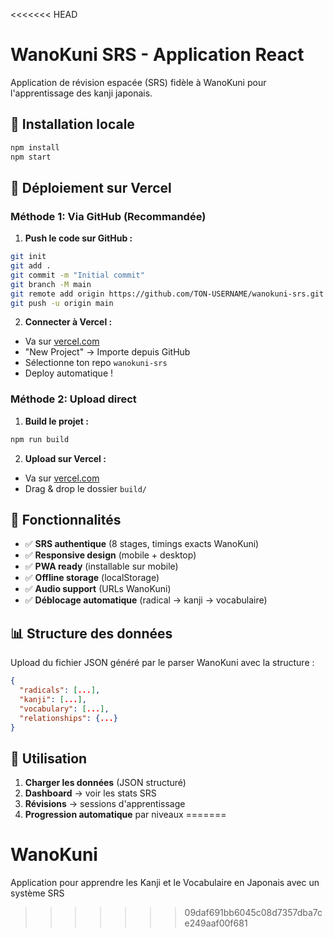 <<<<<<< HEAD
# WanoKuni SRS - Application React

Application de révision espacée (SRS) fidèle à WanoKuni pour l'apprentissage des kanji japonais.

## 🚀 Installation locale

```bash
npm install
npm start
```

## 📱 Déploiement sur Vercel

### Méthode 1: Via GitHub (Recommandée)

1. **Push le code sur GitHub :**
```bash
git init
git add .
git commit -m "Initial commit"
git branch -M main
git remote add origin https://github.com/TON-USERNAME/wanokuni-srs.git
git push -u origin main
```

2. **Connecter à Vercel :**
- Va sur [vercel.com](https://vercel.com)
- "New Project" → Importe depuis GitHub
- Sélectionne ton repo `wanokuni-srs`
- Deploy automatique !

### Méthode 2: Upload direct

1. **Build le projet :**
```bash
npm run build
```

2. **Upload sur Vercel :**
- Va sur [vercel.com](https://vercel.com)
- Drag & drop le dossier `build/`

## 📱 Fonctionnalités

- ✅ **SRS authentique** (8 stages, timings exacts WanoKuni)
- ✅ **Responsive design** (mobile + desktop)
- ✅ **PWA ready** (installable sur mobile)
- ✅ **Offline storage** (localStorage)
- ✅ **Audio support** (URLs WanoKuni)
- ✅ **Déblocage automatique** (radical → kanji → vocabulaire)

## 📊 Structure des données

Upload du fichier JSON généré par le parser WanoKuni avec la structure :
```json
{
  "radicals": [...],
  "kanji": [...], 
  "vocabulary": [...],
  "relationships": {...}
}
```

## 🎯 Utilisation

1. **Charger les données** (JSON structuré)
2. **Dashboard** → voir les stats SRS
3. **Révisions** → sessions d'apprentissage
4. **Progression automatique** par niveaux
=======
# WanoKuni

Application pour apprendre les Kanji et le Vocabulaire en Japonais avec un système SRS
>>>>>>> 09daf691bb6045c08d7357dba7ce249aaf00f681
